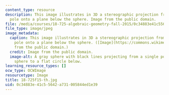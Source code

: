 ```yaml
---
content_type: resource
description: This image illustrates in 3D a stereographic projection from the north
  pole onto a plane below the sphere. Image from the public domain.
file: /media/courses/18-725-algebraic-geometry-fall-2015/0c34883e41c55642a731005844ed1e39_18-725f15-th.jpg
file_type: image/jpeg
image_metadata:
  caption: This image illustrates in 3D a stereographic projection from the north
    pole onto a plane below the sphere. ([Image](https://commons.wikimedia.org/wiki/File:Stereographic_projection_in_3D.png)
    from the public domain.)
  credit: Image from the public domain.
  image-alt: A gray sphere with black lines projecting from a single point on the
    sphere to a flat circle below.
learning_resource_types: []
ocw_type: OCWImage
resourcetype: Image
title: 18-725f15-th.jpg
uid: 0c34883e-41c5-5642-a731-005844ed1e39
---
```

